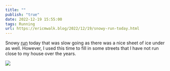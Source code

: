 ```yaml
---
title: ""
publish: "true"
date: 2022-12-19 15:55:00
tags: Running
url: https://ericmwalk.blog/2022/12/19/snowy-run-today.html
---
```


Snowy [run](http://www.strava.com/activities/8268035508) today that was slow going as there was a nice sheet of ice under as well. However, I used this time to fill in some streets that I have not run close to my house over the years.

![](https://ericmwalk.blog/uploads/2023/d95a455a32.png)